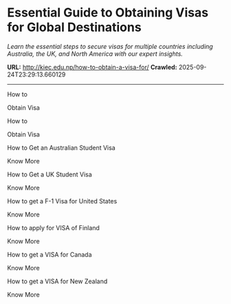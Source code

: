 # Essential Guide to Obtaining Visas for Global Destinations

*Learn the essential steps to secure visas for multiple countries including Australia, the UK, and North America with our expert insights.*

**URL:** http://kiec.edu.np/how-to-obtain-a-visa-for/
**Crawled:** 2025-09-24T23:29:13.660129

---

How to

Obtain Visa

How to

Obtain Visa

How to Get an Australian Student Visa

Know More

How to Get a UK Student Visa

Know More

How to get a F-1 Visa for United States

Know More

How to apply for VISA of Finland

Know More

How to get a VISA for Canada

Know More

How to get a VISA for New Zealand

Know More